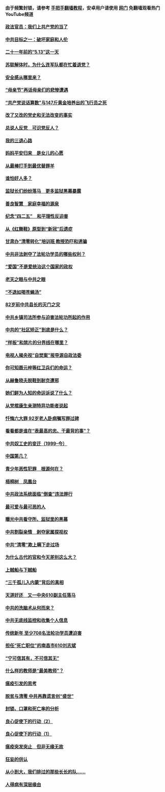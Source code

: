 #### 由于频繁封锁，请参考 [手把手翻墙教程](https://github.com/gfw-breaker/guides/wiki/)，安卓用户请使用 [网门](https://github.com/gfw-breaker/nogfw/blob/master/dl.md?t=05161901) 免翻墙观看热门YouTube频道 

#### [政法官员：我们上共产党的当了](../pages/19/425351.md?t=05161901) 

#### [中共目标之一：破坏家庭和人伦](../pages/19/424454.md?t=05161901) 

#### [二十一年前的“5.13”这一天](../pages/19/424814.md?t=05161901) 

#### [苏联解体时，为什么连军队都在忙着退党？](../pages/19/424335.md?t=05161901) 

#### [安全感从哪里来？](../pages/19/424336.md?t=05161901) 

#### [“母亲节”再话母亲们的悲惨遭遇](../pages/19/424234.md?t=05161901) 

#### [“共产党说话算数”与147斤黄金培养出的飞行员之死](../pages/19/424115.md?t=05161901) 

#### [改了又改的党史和无法改变的事实](../pages/19/424037.md?t=05161901) 

#### [总说人反党　可识党反人？](../pages/19/423820.md?t=05161901) 

#### [我的三退心路](../pages/19/423876.md?t=05161901) 

#### [妈妈平安归来　是女儿的心愿](../pages/19/423947.md?t=05161901) 

#### [从最棒打手到最优替罪羊](../pages/19/423819.md?t=05161901) 

#### [谁怕好人多？](../pages/19/423774.md?t=05161901) 

#### [监狱长们纷纷落马　更多监狱黑幕暴露](../pages/19/423787.md?t=05161901) 

#### [善良智慧　家庭幸福的源泉](../pages/19/423632.md?t=05161901) 

#### [纪念“四二五”　和平理性反迫害](../pages/19/423660.md?t=05161901) 

#### [从《红舞鞋》原型到“新冠”后遗症](../pages/19/423509.md?t=05161901) 

#### [甘肃办“清零转化”培训班 教授恐吓和诱骗](../pages/19/423498.md?t=05161901) 

#### [中共非法剥夺了法轮功学员的哪些权利？](../pages/19/423392.md?t=05161901) 

#### [“爱国”不是爱统治这个国家的政权](../pages/19/423029.md?t=05161901) 

#### [老天之眼与中共之眼](../pages/19/423378.md?t=05161901) 

#### [“不退如喝苍蝇汤”](../pages/19/423287.md?t=05161901) 

#### [82岁前中共县长的灭门之灾](../pages/19/423055.md?t=05161901) 

#### [中共乡镇司法所参与迫害法轮功所起的作用](../pages/19/423064.md?t=05161901) 

#### [中共的“社区矫正”到底是什么？](../pages/19/422870.md?t=05161901) 

#### [“样板”和禁片的分界线在哪里？](../pages/19/422704.md?t=05161901) 

#### [电视人揭央视“自焚案”报导源自政法委](../pages/19/422770.md?t=05161901) 

#### [你可知聂元梓等红卫兵们的命运？](../pages/19/422848.md?t=05161901) 

#### [从赫鲁晓夫脱鞋到耐克遭邪](../pages/19/422826.md?t=05161901) 

#### [她们鲜为人知的命运诉说了什么？](../pages/19/422754.md?t=05161901) 

#### [从党棍康生亲测特异功能者说起](../pages/19/422657.md?t=05161901) 

#### [忏悔六大罪 92岁老人卧病嘱写罪过碑](../pages/19/422750.md?t=05161901) 

#### [看看都是谁在“表最高的忠、干最背的事”？](../pages/19/422703.md?t=05161901) 

#### [中共奴工史的变迁（1999-今）](../pages/19/422656.md?t=05161901) 

#### [中国第几？](../pages/19/422496.md?t=05161901) 

#### [青少年恶性犯罪　根源何在？](../pages/19/422449.md?t=05161901) 

#### [梧桐树　凤凰台](../pages/19/422442.md?t=05161901) 

#### [中共政法系统面临“倒查”违法罪行](../pages/19/422497.md?t=05161901) 

#### [最可爱与最可恶的人](../pages/19/422448.md?t=05161901) 

#### [曝光中共看守所、监狱里的黑幕](../pages/19/422390.md?t=05161901) 

#### [中共割裂亲情　剥夺家属探视权](../pages/19/422364.md?t=05161901) 

#### [中共“清零”欺上瞒下走过场](../pages/19/422306.md?t=05161901) 

#### [为什么古代的官和今天差别这么大？](../pages/19/422228.md?t=05161901) 

#### [上贼船与下贼船](../pages/19/422276.md?t=05161901) 

#### [“三千孤儿入内蒙”背后的真相](../pages/19/422229.md?t=05161901) 

#### [天道好还　又一中央610副主任落马](../pages/19/422155.md?t=05161901) 

#### [中共的洗脑术从何而来？](../pages/19/422154.md?t=05161901) 

#### [中共无底线监控和收集个人信息](../pages/19/422039.md?t=05161901) 

#### [传统新年 至少708名法轮功学员遭迫害](../pages/19/421946.md?t=05161901) 

#### [担任“死亡职位”的南昌市610刘志斌](../pages/19/421957.md?t=05161901) 

#### [“宁可信其有，不可信其无”](../pages/19/421691.md?t=05161901) 

#### [什么样的教师是“最美教师”？](../pages/19/421755.md?t=05161901) 

#### [瘟疫引发的思考](../pages/19/421594.md?t=05161901) 

#### [脱贫与清零 中共再靠谎言创“盛世”](../pages/19/421590.md?t=05161901) 

#### [封锁、口罩和死亡率的分析](../pages/19/421495.md?t=05161901) 

#### [良心促使下的行动（2）](../pages/19/421361.md?t=05161901) 

#### [良心促使下的行动（1）](../pages/19/421302.md?t=05161901) 

#### [瘟疫突发突止　但非无缘无故](../pages/19/421281.md?t=05161901) 

#### [狂妄的供认](../pages/19/421199.md?t=05161901) 

#### [从小到大，我们排过的那些长长的队……](../pages/19/421243.md?t=05161901) 

#### [人得病有深层缘由](../pages/19/420864.md?t=05161901) 

